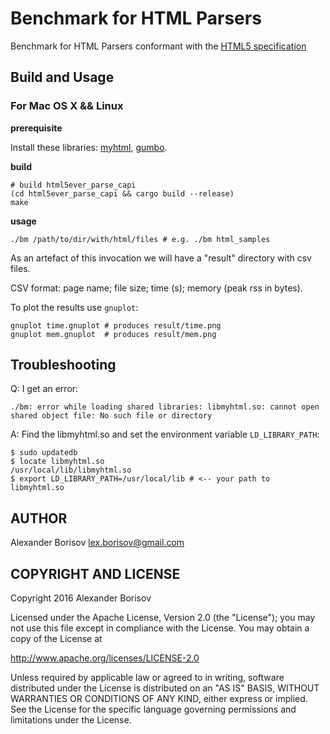 # Benchmark for HTML Parsers

Benchmark for HTML Parsers conformant with the [HTML5 specification]

## Build and Usage

### For Mac OS X && Linux

**prerequisite** 

Install these libraries: [myhtml], [gumbo].

**build**
```shell
# build html5ever_parse_capi
(cd html5ever_parse_capi && cargo build --release)
make
```

**usage**
```shell
./bm /path/to/dir/with/html/files # e.g. ./bm html_samples
```

As an artefact of this invocation we will have a "result" directory with csv files.

CSV format: page name; file size; time (s); memory (peak rss in bytes).

To plot the results use `gnuplot`:
```shell
gnuplot time.gnuplot # produces result/time.png
gnuplot mem.gnuplot  # produces result/mem.png
```


## Troubleshooting

Q: I get an error:

```shell
./bm: error while loading shared libraries: libmyhtml.so: cannot open shared object file: No such file or directory
```

A: Find the libmyhtml.so and set the environment variable `LD_LIBRARY_PATH`:

```shell
$ sudo updatedb
$ locate libmyhtml.so
/usr/local/lib/libmyhtml.so
$ export LD_LIBRARY_PATH=/usr/local/lib # <-- your path to libmyhtml.so
```

## AUTHOR

Alexander Borisov <lex.borisov@gmail.com>

## COPYRIGHT AND LICENSE

Copyright 2016 Alexander Borisov

Licensed under the Apache License, Version 2.0 (the "License"); you may not use this file except in compliance with the License.
You may obtain a copy of the License at

http://www.apache.org/licenses/LICENSE-2.0

Unless required by applicable law or agreed to in writing, software distributed under the License is distributed on an "AS IS" BASIS, WITHOUT WARRANTIES OR CONDITIONS OF ANY KIND, either express or implied.
See the License for the specific language governing permissions and limitations under the License.


[HTML5 specification]: https://html.spec.whatwg.org/multipage/
[myhtml]: https://github.com/lexborisov/myhtml
[gumbo]: https://github.com/google/gumbo-parser
[html2html_lib]: https://github.com/swizard0/html2html_lib


